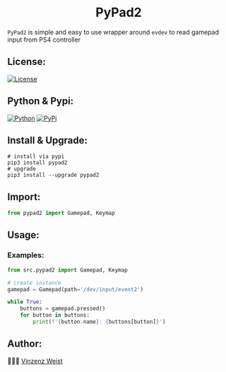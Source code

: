 <div align="center">
    <h1>
        <br>
            PyPad2
        <br>
    </h1>
</div>

`PyPad2` is simple and easy to use wrapper around `evdev` to read gamepad input from PS4 controller

## License:
[![License](https://img.shields.io/badge/license-GPLv3-blue.svg?longCache=true&style=flat)](https://github.com/Vinz1911/PyPad2/blob/master/LICENSE)

## Python & Pypi:
[![Python](https://img.shields.io/badge/Python-v3.8-blue.svg?logo=python&style=flat)](https://www.python.org) [![PyPi](https://img.shields.io/badge/PyPi-Support-blue.svg?logo=pypi&style=flat)](https://pypi.org)

## Install & Upgrade:
```shell
# install via pypi
pip3 install pypad2
# upgrade
pip3 install --upgrade pypad2
```

## Import:

```python
from pypad2 import Gamepad, Keymap
```

## Usage:
### Examples:

```python
from src.pypad2 import Gamepad, Keymap

# create instance
gamepad = Gamepad(path='/dev/input/event2')

while True:
    buttons = gamepad.pressed()
    for button in buttons:
        print(f'{button.name}: {buttons[button]}')
```

## Author:
👨🏼‍💻 [Vinzenz Weist](https://github.com/Vinz1911)